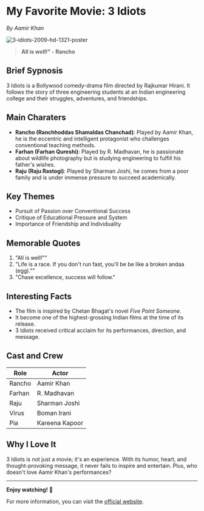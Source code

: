 # **My Favorite Movie: 3 Idiots**
*By Aamir Khan*

![3-idiots-2009-hd-1321-poster](https://github.com/Allerriya/app-dev/assets/169507770/bd6ab3f3-bb2a-4ba4-8586-02a64ad946ed)

> **All is well!" - Rancho**

## **Brief Sypnosis**
3 Idiots is a Bollywood comedy-drama film directed by Rajkumar Hirani. It follows the story of three engineering students at an Indian engineering college and their struggles, adventures, and friendships.

## **Main Charaters**
- **Rancho (Ranchhoddas Shamaldas Chanchad)**: Played by Aamir Khan, he is the eccentric and intelligent protagonist who challenges conventional teaching methods.
- **Farhan (Farhan Qureshi)**: Played by R. Madhavan, he is passionate about wildlife photography but is studying engineering to fulfill his father's wishes.
- **Raju (Raju Rastogi)**: Played by Sharman Joshi, he comes from a poor family and is under immense pressure to succeed academically.

## **Key Themes**
- Pursuit of Passion over Conventional Success
- Critique of Educational Pressure and System
- Importance of Friendship and Individuality

## **Memorable Quotes**
1. "All is well!""
2. "Life is a race. If you don't run fast, you'll be be like a broken andaa (egg).""
3. "Chase excellence, success will follow."

## **Interesting Facts**
- The film is inspired by Chetan Bhagat's novel *Five Point Someone*.
- It become one of the highest-grossing Indian films at the time of its release.
- 3 Idiots received critical acclaim for its performances, direction, and message.

## **Cast and Crew**

| Role | Actor |
| ----------- | ----------- |
| Rancho | Aamir Khan |
| Farhan | R. Madhavan |
| Raju | Sharman Joshi |
| Virus | Boman Irani |
| Pia | Kareena Kapoor |

## **Why I Love It**
3 Idiots is not just a movie; it's an experience. With its humor, heart, and thought-provoking message, it never fails to inspire and entertain. Plus, who doesn't love Aamir Khan's performances?

- - -
**Enjoy watching!** 🎥

For more information, you can visit the [official website](https://www.3idiotsthemovie.com/).


